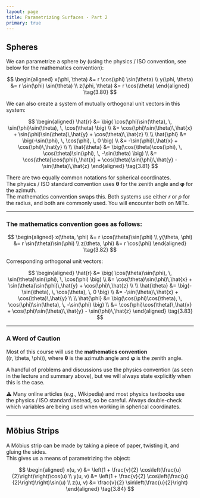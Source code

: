 ```yaml
---
layout: page
title: Parametrizing Surfaces - Part 2
primary: true
---
```


## Spheres

We can parametrize a sphere by (using the physics / ISO convention, see below for the mathematics convention):

$$
\begin{aligned}
x(\phi, \theta) &= r \cos(\phi) \sin(\theta) \\
y(\phi, \theta) &= r \sin(\phi) \sin(\theta) \\
z(\phi, \theta) &= r \cos(\theta)
\end{aligned} \tag{3.80}
$$

We can also create a system of mutually orthogonal unit vectors in this system:

$$
\begin{aligned}
\hat{r} &= \big( \cos(\phi)\sin(\theta), \, \sin(\phi)\sin(\theta), \, \cos(\theta) \big) \\
        &= \cos(\phi)\sin(\theta)\,\hat{x} + \sin(\phi)\sin(\theta)\,\hat{y} + \cos(\theta)\,\hat{z} \\
\\
\hat{\phi} &= \big(-\sin(\phi), \, \cos(\phi), \, 0 \big) \\
           &= -\sin(\phi)\,\hat{x} + \cos(\phi)\,\hat{y} \\
\\
\hat{\theta} &= \big(\cos(\theta)\cos(\phi), \, \cos(\theta)\sin(\phi), \, -\sin(\theta) \big) \\
             &= \cos(\theta)\cos(\phi)\,\hat{x} + \cos(\theta)\sin(\phi)\,\hat{y} - \sin(\theta)\,\hat{z}
\end{aligned} \tag{3.81}
$$

There are two equally common notations for spherical coordinates.  
The physics / ISO standard convention uses **θ** for the zenith angle and **φ** for the azimuth.  
The mathematics convention swaps this. Both systems use either *r* or *ρ* for the radius, and both are commonly used. You will encounter both on MITx.

---

### The mathematics convention goes as follows:

$$
\begin{aligned}
x(\theta, \phi) &= r \cos(\theta)\sin(\phi) \\
y(\theta, \phi) &= r \sin(\theta)\sin(\phi) \\
z(\theta, \phi) &= r \cos(\phi)
\end{aligned} \tag{3.82}
$$

Corresponding orthogonal unit vectors:

$$
\begin{aligned}
\hat{r} &= \big( \cos(\theta)\sin(\phi), \, \sin(\theta)\sin(\phi), \, \cos(\phi) \big) \\
        &= \cos(\theta)\sin(\phi)\,\hat{x} + \sin(\theta)\sin(\phi)\,\hat{y} + \cos(\phi)\,\hat{z} \\
\\
\hat{\theta} &= \big(-\sin(\theta), \, \cos(\theta), \, 0 \big) \\
             &= -\sin(\theta)\,\hat{x} + \cos(\theta)\,\hat{y} \\
\\
\hat{\phi} &= \big(\cos(\phi)\cos(\theta), \, \cos(\phi)\sin(\theta), \, -\sin(\phi) \big) \\
           &= \cos(\phi)\cos(\theta)\,\hat{x} + \cos(\phi)\sin(\theta)\,\hat{y} - \sin(\phi)\,\hat{z}
\end{aligned} \tag{3.83}
$$

---

### A Word of Caution

Most of this course will use the **mathematics convention**  
\((r, \theta, \phi)\), where **θ** is the azimuth angle and **φ** is the zenith angle.  

A handful of problems and discussions use the physics convention (as seen in the lecture and summary above), but we will always state explicitly when this is the case.  

⚠️ Many online articles (e.g., Wikipedia) and most physics textbooks use the physics / ISO standard instead, so be careful. Always double-check which variables are being used when working in spherical coordinates.

---

## Möbius Strips

A Möbius strip can be made by taking a piece of paper, twisting it, and gluing the sides.  
This gives us a means of parametrizing the object:

$$
\begin{aligned}
x(u, v) &= \left(1 + \frac{v}{2} \cos\left(\frac{u}{2}\right)\right)\cos(u) \\
y(u, v) &= \left(1 + \frac{v}{2} \cos\left(\frac{u}{2}\right)\right)\sin(u) \\
z(u, v) &= \frac{v}{2} \sin\left(\frac{u}{2}\right)
\end{aligned} \tag{3.84}
$$